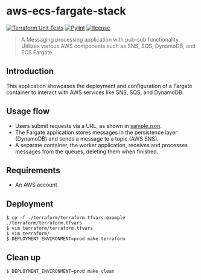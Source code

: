 # aws-ecs-fargate-stack

[![Terraform Unit Tests](https://github.com/atrakic/aws-ecs-fargate-stack/actions/workflows/tf-unit-tests.yml/badge.svg)](https://github.com/atrakic/aws-ecs-fargate-stack/actions/workflows/tf-unit-tests.yml)
[![Pylint](https://github.com/atrakic/aws-ecs-fargate-stack/actions/workflows/pylint.yml/badge.svg)](https://github.com/atrakic/aws-ecs-fargate-stack/actions/workflows/pylint.yml)
[![license](https://img.shields.io/github/license/atrakic/aws-ecs-fargate-stack.svg)](https://github.com/atrakic/aws-ecs-fargate-stack/blob/main/LICENSE)

> A Messaging processing application with pub-sub functionality.
> Utilizes various AWS components such as SNS, SQS, DynamoDB, and ECS Fargate.

## Introduction
This application showcases the deployment and configuration of a Fargate container to interact with AWS services like SNS, SQS, and DynamoDB.

## Usage flow
- Users submit requests via a URL, as shown in [sample.json](tests/sample.json).
- The Fargate application stores messages in the persistence layer (DynamoDB) and sends a message to a topic (AWS SNS).
- A separate container, the worker application, receives and processes messages from the queues, deleting them when finished.

## Requirements
- An AWS account

## Deployment

```
$ cp -f ./terraform/terraform.tfvars.example ./terraform/terraform.tfvars
$ vim terraform/terraform.tfvars
$ vim terraform/
$ DEPLOYMENT_ENVIRONMENT=prod make terraform
```

## Clean up

```
$ DEPLOYMENT_ENVIRONMENT=prod make clean
```
